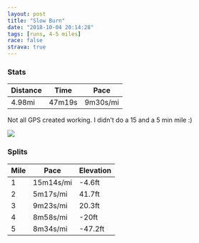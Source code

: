 ```yaml
---
layout: post
title: "Slow Burn"
date: "2018-10-04 20:14:28"
tags: [runs, 4-5 miles]
race: false
strava: true
---
```


### Stats

| Distance | Time | Pace |
|----------|------|------|
|4.98mi|47m19s|9m30s/mi|

Not all GPS created working. I didn't do a 15 and a 5 min mile :)

<img src='https://maps.googleapis.com/maps/api/staticmap?maptype=roadmap&path=enc:{bwwFt~pbMuhCy~@cTe[iIqA_DoFg^}JuCsHvB_MYqWlBiAvJdAdZ|P~BnOlBlDfRtNpMvBvFhJzCKnCgDhK`OjDjBfDnHhEjArJwB&key=AIzaSyC1MId7bFpkLXNAaYhBSTb8jLyiSqzbDtM&size=800x800&markers=color:yellow|label:S|40.75582,-73.98395&markers=color:green|label:F|40.7663,-73.97279000000002'>

### Splits

| Mile | Pace | Elevation |
|------|------|-----------|
|1|15m14s/mi|-4.6ft|
|2|5m17s/mi|41.7ft|
|3|9m23s/mi|20.3ft|
|4|8m58s/mi|-20ft|
|5|8m34s/mi|-47.2ft|
